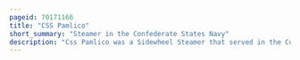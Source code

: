 ```yaml
---
pageid: 70171166
title: "CSS Pamlico"
short_summary: "Steamer in the Confederate States Navy"
description: "Css Pamlico was a Sidewheel Steamer that served in the Confederate States navy during the early Stages of the american civil War. She was originally a Passenger Vessel on Lake Pontchartrain purchased on 10 July 1861 by Confederate Authorities and transformed into a Gunboat. She participated in two minor naval Actions in the Vicinities of Horn Island and Ship Island in December, before taking Part in two more small Battles defending the Pass Christian Area in March and April 1862. In late April Union navy Ships passed through the Defenses of new Orleans louisiana. Pamlico was burned on April 25 after she was able to take Confederate Troops out of the City by her Crew on Lake Pontchartrain to prevent her Capture."
---
```

